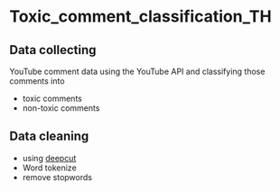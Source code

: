 # Toxic_comment_classification_TH
## Data collecting 
YouTube comment data using the YouTube API and classifying those comments into 
- toxic comments
- non-toxic comments
## Data cleaning
- using [deepcut](https://zenodo.org/record/3457707#.YcbmLGjP1PY)
- Word tokenize
- remove stopwords
